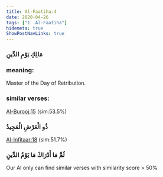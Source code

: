 ```yaml
---
title: Al-Faatiha:4
date: 2020-04-26
tags: ["1 .Al-Faatiha"]
hidemeta: true 
ShowPostNavLinks: true 
---
```

### مَالِكِ يَوْمِ الدِّينِ
### meaning: 
Master of the Day of Retribution.
### similar verses: 

[Al-Burooj:15](/85/15) (sim:53.5%)

### ذُو الْعَرْشِ الْمَجِيدُ

[Al-Infitaar:18](/82/18) (sim:51.7%)

### ثُمَّ مَا أَدْرَاكَ مَا يَوْمُ الدِّينِ

Our AI only can find similar verses with similarity score > 50% 


